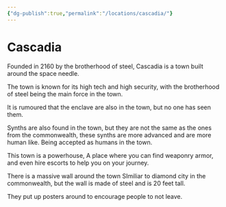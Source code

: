 ```yaml
---
{"dg-publish":true,"permalink":"/locations/cascadia/"}
---
```


# Cascadia

Founded in 2160 by the brotherhood of steel, Cascadia is a town built around the space needle.

The town is known for its high tech and high security, with the brotherhood of steel being the main force in the town. 

It is rumoured that the enclave are also in the town, but no one has seen them.

Synths are also found in the town, but they are not the same as the ones from the commonwealth, these synths are more advanced and are more human like. Being accepted as humans in the town.

This town is a powerhouse, A place where you can find weaponry armor, and even hire escorts to help you on your journey. 

There is a massive wall around the town SImiliar to diamond city in the commonwealth, but the wall is made of steel and is 20 feet tall. 

They put up posters around to encourage people to not leave. 